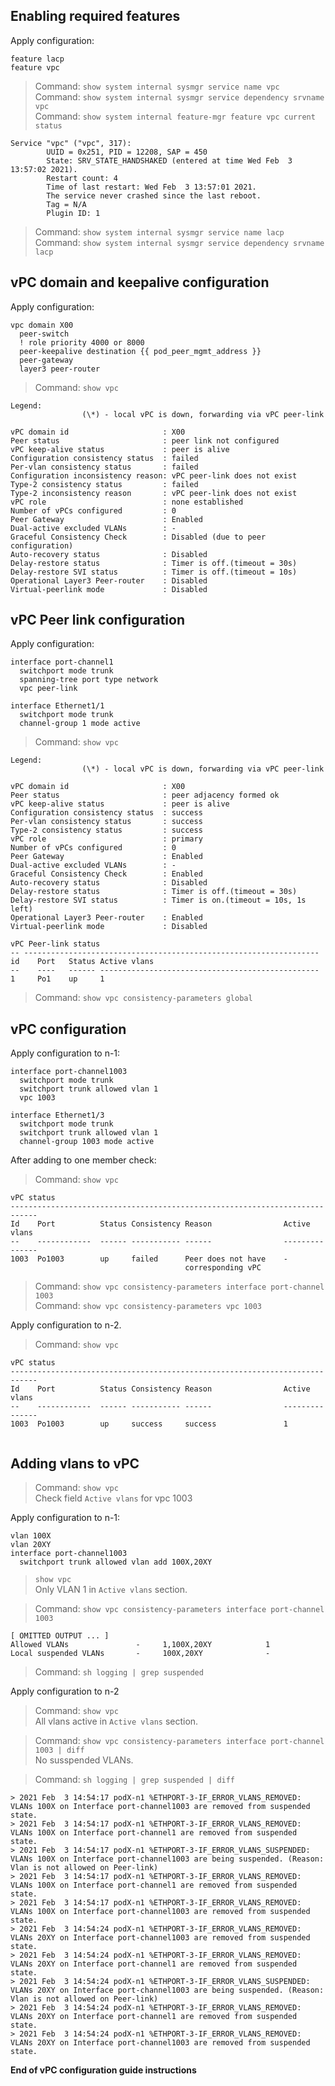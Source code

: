 
## Enabling required features

Apply configuration:
```
feature lacp
feature vpc
```

> Command: `show system internal sysmgr service name vpc`  
> Command: `show system internal sysmgr service dependency srvname vpc`  
> Command: `show system internal feature-mgr feature vpc current status`  

```
Service "vpc" ("vpc", 317):
        UUID = 0x251, PID = 12208, SAP = 450
        State: SRV_STATE_HANDSHAKED (entered at time Wed Feb  3 13:57:02 2021).
        Restart count: 4
        Time of last restart: Wed Feb  3 13:57:01 2021.
        The service never crashed since the last reboot.
        Tag = N/A
        Plugin ID: 1
```

> Command: `show system internal sysmgr service name lacp`  
> Command: `show system internal sysmgr service dependency srvname lacp`  


## vPC domain and keepalive configuration

Apply configuration:
```
vpc domain X00
  peer-switch
  ! role priority 4000 or 8000
  peer-keepalive destination {{ pod_peer_mgmt_address }}
  peer-gateway
  layer3 peer-router
```

> Command: `show vpc`  

```
Legend:
                (\*) - local vPC is down, forwarding via vPC peer-link

vPC domain id                     : X00 
Peer status                       : peer link not configured
vPC keep-alive status             : peer is alive
Configuration consistency status  : failed
Per-vlan consistency status       : failed
Configuration inconsistency reason: vPC peer-link does not exist
Type-2 consistency status         : failed  
Type-2 inconsistency reason       : vPC peer-link does not exist
vPC role                          : none established
Number of vPCs configured         : 0   
Peer Gateway                      : Enabled
Dual-active excluded VLANs        : -
Graceful Consistency Check        : Disabled (due to peer configuration)
Auto-recovery status              : Disabled
Delay-restore status              : Timer is off.(timeout = 30s)
Delay-restore SVI status          : Timer is off.(timeout = 10s)
Operational Layer3 Peer-router    : Disabled
Virtual-peerlink mode             : Disabled
```

## vPC Peer link configuration

Apply configuration:
```
interface port-channel1
  switchport mode trunk
  spanning-tree port type network
  vpc peer-link

interface Ethernet1/1
  switchport mode trunk
  channel-group 1 mode active
```

> Command: `show vpc`  

```
Legend:
                (\*) - local vPC is down, forwarding via vPC peer-link

vPC domain id                     : X00 
Peer status                       : peer adjacency formed ok
vPC keep-alive status             : peer is alive
Configuration consistency status  : success 
Per-vlan consistency status       : success
Type-2 consistency status         : success 
vPC role                          : primary                     
Number of vPCs configured         : 0
Peer Gateway                      : Enabled
Dual-active excluded VLANs        : -
Graceful Consistency Check        : Enabled
Auto-recovery status              : Disabled
Delay-restore status              : Timer is off.(timeout = 30s)
Delay-restore SVI status          : Timer is on.(timeout = 10s, 1s left)
Operational Layer3 Peer-router    : Enabled
Virtual-peerlink mode             : Disabled

vPC Peer-link status
-- ------------------------------------------------------------------
id    Port   Status Active vlans
--    ----   ------ -------------------------------------------------
1     Po1    up     1
```

> Command: `show vpc consistency-parameters global`  

## vPC configuration

Apply configuration to n-1:
```
interface port-channel1003
  switchport mode trunk
  switchport trunk allowed vlan 1
  vpc 1003

interface Ethernet1/3
  switchport mode trunk
  switchport trunk allowed vlan 1
  channel-group 1003 mode active
```

After adding to one member check:
> Command: `show vpc`  
```
vPC status
----------------------------------------------------------------------------
Id    Port          Status Consistency Reason                Active vlans
--    ------------  ------ ----------- ------                ---------------
1003  Po1003        up     failed      Peer does not have    -                           
                                       corresponding vPC        
```

> Command: `show vpc consistency-parameters interface port-channel 1003`  
> Command: `show vpc consistency-parameters vpc 1003`  

Apply configuration to n-2.

> Command: `show vpc`  

```
vPC status
----------------------------------------------------------------------------
Id    Port          Status Consistency Reason                Active vlans
--    ------------  ------ ----------- ------                ---------------
1003  Po1003        up     success     success               1                           
                                                                                         
```

## Adding vlans to vPC

> Command: `show vpc`  
Check field `Active vlans` for vpc 1003

Apply configuration to n-1:
```
vlan 100X
vlan 20XY
interface port-channel1003
  switchport trunk allowed vlan add 100X,20XY
```

> `show vpc`  
 Only VLAN 1 in `Active vlans` section.

> Command: `show vpc consistency-parameters interface port-channel 1003`  

```
[ OMITTED OUTPUT ... ]            
Allowed VLANs               -     1,100X,20XY            1                     
Local suspended VLANs       -     100X,20XY              -
```

> Command: `sh logging | grep suspended`  

Apply configuration to n-2

> Command: `show vpc`  
 All vlans active in `Active vlans` section.  

> Command: `show vpc consistency-parameters interface port-channel 1003 | diff`  
No susspended VLANs.  

> Command: `sh logging | grep suspended | diff`  

```
> 2021 Feb  3 14:54:17 podX-n1 %ETHPORT-3-IF_ERROR_VLANS_REMOVED: VLANs 100X on Interface port-channel1003 are removed from suspended state.
> 2021 Feb  3 14:54:17 podX-n1 %ETHPORT-3-IF_ERROR_VLANS_REMOVED: VLANs 100X on Interface port-channel1 are removed from suspended state.
> 2021 Feb  3 14:54:17 podX-n1 %ETHPORT-3-IF_ERROR_VLANS_SUSPENDED: VLANs 100X on Interface port-channel1003 are being suspended. (Reason: Vlan is not allowed on Peer-link)
> 2021 Feb  3 14:54:17 podX-n1 %ETHPORT-3-IF_ERROR_VLANS_REMOVED: VLANs 100X on Interface port-channel1 are removed from suspended state.
> 2021 Feb  3 14:54:17 podX-n1 %ETHPORT-3-IF_ERROR_VLANS_REMOVED: VLANs 100X on Interface port-channel1003 are removed from suspended state.
> 2021 Feb  3 14:54:24 podX-n1 %ETHPORT-3-IF_ERROR_VLANS_REMOVED: VLANs 20XY on Interface port-channel1003 are removed from suspended state.
> 2021 Feb  3 14:54:24 podX-n1 %ETHPORT-3-IF_ERROR_VLANS_REMOVED: VLANs 20XY on Interface port-channel1 are removed from suspended state.
> 2021 Feb  3 14:54:24 podX-n1 %ETHPORT-3-IF_ERROR_VLANS_SUSPENDED: VLANs 20XY on Interface port-channel1003 are being suspended. (Reason: Vlan is not allowed on Peer-link)
> 2021 Feb  3 14:54:24 podX-n1 %ETHPORT-3-IF_ERROR_VLANS_REMOVED: VLANs 20XY on Interface port-channel1 are removed from suspended state.
> 2021 Feb  3 14:54:24 podX-n1 %ETHPORT-3-IF_ERROR_VLANS_REMOVED: VLANs 20XY on Interface port-channel1003 are removed from suspended state.
```

**End of vPC configuration guide instructions**